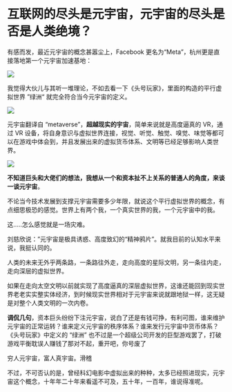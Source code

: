 # 互联网的尽头是元宇宙，元宇宙的尽头是否是人类绝境？

有感而发，最近元宇宙的概念甚嚣尘上，Facebook 更名为“Meta”，杭州更是直接落地第一个元宇宙加速基地：

![](https://gitee.com/veal98/images/raw/master/img/20211210231620.png)

我觉得大伙儿与其听一堆理论，不如去看一下《头号玩家》，里面的构造的平行虚拟世界 ”绿洲“ 就完全符合当今元宇宙的定义。

![](https://gitee.com/veal98/images/raw/master/img/20211210231644.png)

元宇宙翻译自 “metaverse”，**超越现实的宇宙**，简单来说就是高度逼真的 VR，通过 VR 设备，将自身意识与虚拟世界连接，视觉、听觉、触觉、嗅觉、味觉等都可以在游戏中体会到，并且发展出来的虚拟货币体系、文明等已经足够影响人类世界。

![](https://gitee.com/veal98/images/raw/master/img/20211210231653.png)

**不知道巨头和大佬们的想法，我想从一个和资本扯不上关系的普通人的角度，来谈一谈元宇宙**。

不论当今技术发展到支撑元宇宙需要多少年限，就说这个平行虚拟世界的概念，有点细思极恐的感觉。世界上有两个我，一个真实世界的我，一个元宇宙中的我。

这.....怎么感觉就是一场灾难。

刘慈欣说：”元宇宙是极具诱惑、高度致幻的“精神鸦片”。就我目前的认知水平来说，我挺认同的。

人类的未来无外乎两条路，一条路往外走，走向高度的星际文明，另一条往内走，走向深层的虚拟世界。

如果在走向太空文明以前就实现了高度逼真的深层虚拟世界，这谁还能回到现实世界老老实实整实体经济，到时候现实世界相对于元宇宙来说就跟地狱一样，这无疑是对整个人类文明的一次内卷。

**调侃几句**，资本巨头纷纷下注元宇宙，说白了还是有钱可挣，有利可图，谁来维护元宇宙的正常运转？谁来定义元宇宙的秩序体系？谁来发行元宇宙中货币体系？《头号玩家》中定义的 “绿洲” 也不过是一个超级公司开发的巨型游戏罢了，打破游戏平衡耽误人赚钱了那对不起，重开吧，你号废了

穷人元宇宙，富人真宇宙。滑稽

不过，不可否认的是，曾经科幻电影中虚拟出来的种种，太多已经照进现实，元宇宙这个概念，十年年二十年来看遥不可及，五十年，一百年，谁说得准呢。